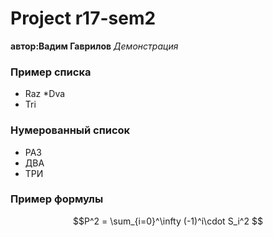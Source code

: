 # Project r17-sem2

**автор:Вадим Гаврилов**
 *Демонстрация*
 
 
 ### Пример списка
 
 * Raz
 *Dva
 * Tri
 ### Нумерованный список 
 * РАЗ
 * ДВА
 * ТРИ
 

###   Пример формулы

$$P^2 = \sum_{i=0}^\infty (-1)^i\cdot  S_i^2 $$
